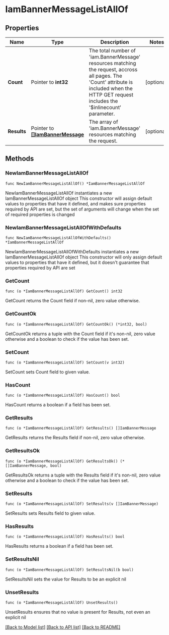 # IamBannerMessageListAllOf

## Properties

Name | Type | Description | Notes
------------ | ------------- | ------------- | -------------
**Count** | Pointer to **int32** | The total number of &#39;iam.BannerMessage&#39; resources matching the request, accross all pages. The &#39;Count&#39; attribute is included when the HTTP GET request includes the &#39;$inlinecount&#39; parameter. | [optional] 
**Results** | Pointer to [**[]IamBannerMessage**](IamBannerMessage.md) | The array of &#39;iam.BannerMessage&#39; resources matching the request. | [optional] 

## Methods

### NewIamBannerMessageListAllOf

`func NewIamBannerMessageListAllOf() *IamBannerMessageListAllOf`

NewIamBannerMessageListAllOf instantiates a new IamBannerMessageListAllOf object
This constructor will assign default values to properties that have it defined,
and makes sure properties required by API are set, but the set of arguments
will change when the set of required properties is changed

### NewIamBannerMessageListAllOfWithDefaults

`func NewIamBannerMessageListAllOfWithDefaults() *IamBannerMessageListAllOf`

NewIamBannerMessageListAllOfWithDefaults instantiates a new IamBannerMessageListAllOf object
This constructor will only assign default values to properties that have it defined,
but it doesn't guarantee that properties required by API are set

### GetCount

`func (o *IamBannerMessageListAllOf) GetCount() int32`

GetCount returns the Count field if non-nil, zero value otherwise.

### GetCountOk

`func (o *IamBannerMessageListAllOf) GetCountOk() (*int32, bool)`

GetCountOk returns a tuple with the Count field if it's non-nil, zero value otherwise
and a boolean to check if the value has been set.

### SetCount

`func (o *IamBannerMessageListAllOf) SetCount(v int32)`

SetCount sets Count field to given value.

### HasCount

`func (o *IamBannerMessageListAllOf) HasCount() bool`

HasCount returns a boolean if a field has been set.

### GetResults

`func (o *IamBannerMessageListAllOf) GetResults() []IamBannerMessage`

GetResults returns the Results field if non-nil, zero value otherwise.

### GetResultsOk

`func (o *IamBannerMessageListAllOf) GetResultsOk() (*[]IamBannerMessage, bool)`

GetResultsOk returns a tuple with the Results field if it's non-nil, zero value otherwise
and a boolean to check if the value has been set.

### SetResults

`func (o *IamBannerMessageListAllOf) SetResults(v []IamBannerMessage)`

SetResults sets Results field to given value.

### HasResults

`func (o *IamBannerMessageListAllOf) HasResults() bool`

HasResults returns a boolean if a field has been set.

### SetResultsNil

`func (o *IamBannerMessageListAllOf) SetResultsNil(b bool)`

 SetResultsNil sets the value for Results to be an explicit nil

### UnsetResults
`func (o *IamBannerMessageListAllOf) UnsetResults()`

UnsetResults ensures that no value is present for Results, not even an explicit nil

[[Back to Model list]](../README.md#documentation-for-models) [[Back to API list]](../README.md#documentation-for-api-endpoints) [[Back to README]](../README.md)



